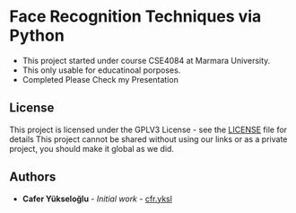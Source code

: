 # Face Recognition Techniques via Python
* This project started under course CSE4084 at Marmara University.
* This only usable for educatinoal porposes.
* Completed Please Check my Presentation

## License

This project is licensed under the GPLV3 License - see the [LICENSE](LICENSE) file for details
This project cannot be shared without using our links or as a private project, you should make it global as we did.

## Authors

* **Cafer Yükseloğlu** - *Initial work* - [cfr.yksl](https://github.com/samuhay/)
